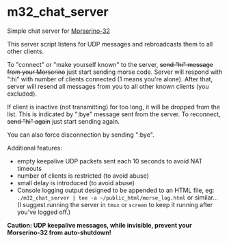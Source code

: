 # m32_chat_server

Simple chat server for [Morserino-32](https://github.com/oe1wkl/Morserino-32)

This server script listens for UDP messages and rebroadcasts them to all other clients.

To "connect" or "make yourself known" to the server, ~~send "hi" message from your Morserino~~ just start sending morse code.  Server will respond with ":hi" with number of clients connected (1 means you're alone). After that, server will resend all messages from you to all other known clients (you excluded).

If client is inactive (not transmitting) for too long, it will be dropped from the list. This is indicated by ":bye" message sent from the server. To reconnect, ~~send "hi" again~~ just start sending again.

You can also force disconnection by sending ":bye".

Additional features:
 * empty keepalive UDP packets sent each 10 seconds to avoid NAT timeouts
 * number of clients is restricted (to avoid abuse)
 * small delay is introduced (to avoid abuse)
 * Console logging output designed to be appended to an HTML file, eg: `./m32_chat_server | tee -a ~/public_html/morse_log.html` or similar...  (I suggest running the server in `tmux` or `screen` to keep it running after you've logged off.)
 
**Caution: UDP keepalive messages, while invisible, prevent your Morserino-32 from auto-shutdown!**

